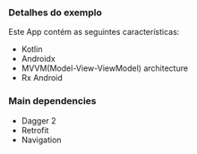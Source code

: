 
 ### Detalhes do exemplo
 Este App contém as seguintes características:  
 * Kotlin
 * Androidx
 * MVVM(Model-View-ViewModel) architecture
 * Rx Android
 
  ### Main dependencies
 * Dagger 2
 * Retrofit
 * Navigation
 
